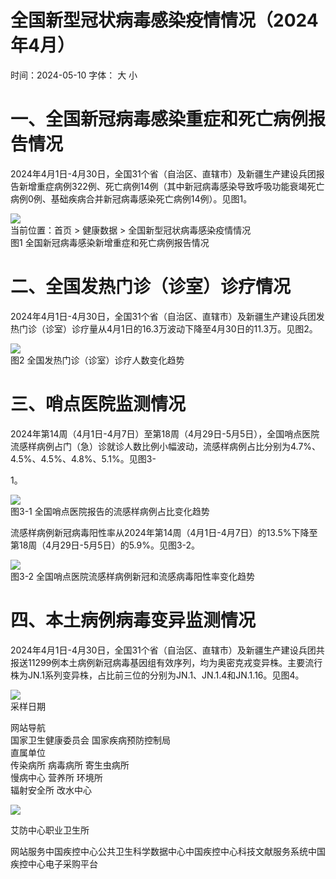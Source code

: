 # 全国新型冠状病毒感染疫情情况（2024年4⽉）

时间：2024-05-10 字体： ⼤ ⼩

# 一、全国新冠病毒感染重症和死亡病例报告情况

2024年4月1日-4月30日，全国31个省（自治区、直辖市）及新疆生产建设兵团报告新增重症病例322例、死亡病例14例（其中新冠病毒感染导致呼吸功能衰竭死亡病例0例、基础疾病合并新冠病毒感染死亡病例14例）。见图1。

![](images/bac67504256523a88e94e4a8a2ba7e1cb8e552b7eda7374cc769f311d468ff44.jpg)  
当前位置：⾸⻚ > 健康数据 > 全国新型冠状病毒感染疫情情况  
图1 全国新冠病毒感染新增重症和死亡病例报告情况

# 二、全国发热门诊（诊室）诊疗情况

2024年4月1日-4月30日，全国31个省（自治区、直辖市）及新疆生产建设兵团发热门诊（诊室）诊疗量从4月1日的16.3万波动下降至4月30日的11.3万。见图2。

![](images/51f2115e08c588dd5f6a4e20ba56f258e8ba030aa1f213559aee6d858a92a6ff.jpg)  
图2 全国发热门诊（诊室）诊疗人数变化趋势

# 三、哨点医院监测情况

2024年第14周（4月1日-4月7日）至第18周（4月29日-5月5日），全国哨点医院流感样病例占门（急）诊就诊人数比例小幅波动，流感样病例占比分别为4.7%、4.5%、4.5%、4.8%、5.1%。见图3-

1。

![](images/c983ca4835acf52b50f06f0f2a7b8b7f7d76fc6e45d76d5095b1af983cba7e44.jpg)  
图3-1 全国哨点医院报告的流感样病例占⽐变化趋势

流感样病例新冠病毒阳性率从2024年第14周（4月1日-4月7日）的13.5%下降至第18周（4月29日-5月5日）的5.9%。见图3-2。

![](images/79fb729b7a7dbe9e697e5593b4ed4cc48241df2d7d0b434e97ed2201c3814fce.jpg)  
图3-2 全国哨点医院流感样病例新冠和流感病毒阳性率变化趋势

# 四、本土病例病毒变异监测情况

2024年4月1日-4月30日，全国31个省（自治区、直辖市）及新疆生产建设兵团共报送11299例本土病例新冠病毒基因组有效序列，均为奥密克戎变异株。主要流行株为JN.1系列变异株，占比前三位的分别为JN.1、JN.1.4和JN.1.16。见图4。

![](images/89c704c17ed20158cc11b3e09de39b9f34dcdd7df82c194ac9d7167f676ee288.jpg)  
采样日期

⽹站导航  
国家卫⽣健康委员会 国家疾病预防控制局  
直属单位  
传染病所 病毒病所 寄⽣⾍病所  
慢病中⼼ 营养所 环境所  
辐射安全所 改⽔中⼼

![](images/4f5d1ec580ab68c7c35178ee0490454d314ceec3d1360a25a09c78a46ff0fb16.jpg)

艾防中⼼职业卫⽣所

⽹站服务中国疾控中⼼公共卫⽣科学数据中⼼中国疾控中⼼科技⽂献服务系统中国疾控中⼼电⼦采购平台